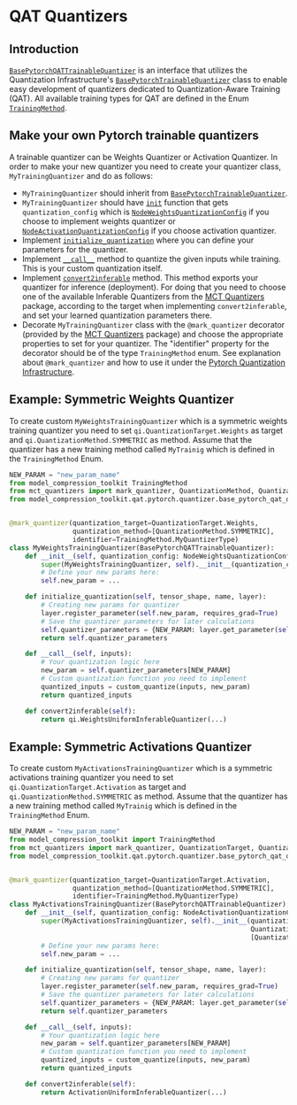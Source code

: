 # QAT Quantizers

## Introduction
[`BasePytorchQATTrainableQuantizer`](./quantizer/base_pytorch_qat_quantizer.py) is an interface that utilizes the Quantization Infrastructure's [`BasePytorchTrainableQuantizer`](../../trainable_infrastructure/pytorch/base_pytorch_quantizer.py) class to  enable easy development of quantizers dedicated to Quantization-Aware Training (QAT).
All available training types for QAT are defined in the Enum [`TrainingMethod`](./quantizer/README.md).

## Make your own Pytorch trainable quantizers
A trainable quantizer can be Weights Quantizer or Activation Quantizer.
In order to make your new quantizer you need to create your quantizer class, `MyTrainingQuantizer` and do as follows:
   - `MyTrainingQuantizer` should inherit from [`BasePytorchTrainableQuantizer`](../../trainable_infrastructure/pytorch/base_pytorch_quantizer.py).
   - `MyTrainingQuantizer` should have [`init`](../../trainable_infrastructure/common/base_trainable_quantizer.py) function that gets `quantization_config` which is [`NodeWeightsQuantizationConfig`](../../core/common/quantization/node_quantization_config.py#L228) if you choose to implement weights quantizer or [`NodeActivationQuantizationConfig`](../../core/common/quantization/node_quantization_config.py#L63) if you choose activation quantizer.
   - Implement [`initialize_quantization`](../../trainable_infrastructure/common/base_trainable_quantizer.py) where you can define your parameters for the quantizer.
   - Implement [`__call__`](../../trainable_infrastructure/common/base_trainable_quantizer.py) method to quantize the given inputs while training. This is your custom quantization itself. 
   - Implement [`convert2inferable`](../../trainable_infrastructure/common/base_trainable_quantizer.py) method. This method exports your quantizer for inference (deployment). For doing that you need to choose one of the available Inferable Quantizers from the [MCT Quantizers](https://github.com/sony/mct_quantizers) package, according to the target when implementing `convert2inferable`, and set your learned quantization parameters there. 
   - Decorate `MyTrainingQuantizer` class with the `@mark_quantizer` decorator (provided by the [MCT Quantizers](https://github.com/sony/mct_quantizers) package) and choose the appropriate properties to set for your quantizer. The "identifier" property for the decorator should be of the type `TrainingMethod`  enum. See explanation about `@mark_quantizer` and how to use it under the [Pytorch Quantization Infrastructure](../../trainable_infrastructure/pytorch/README.md).
   
## Example: Symmetric Weights Quantizer
To create custom `MyWeightsTrainingQuantizer` which is a symmetric weights training quantizer you need to set
`qi.QuantizationTarget.Weights` as target and `qi.QuantizationMethod.SYMMETRIC` as method.
Assume that the quantizer has a new training method called `MyTrainig` which is defined in the `TrainingMethod` Enum.

```python
NEW_PARAM = "new_param_name"
from model_compression_toolkit TrainingMethod
from mct_quantizers import mark_quantizer, QuantizationMethod, QuantizationTarget
from model_compression_toolkit.qat.pytorch.quantizer.base_pytorch_qat_quantizer import BasePytorchQATTrainableQuantizer


@mark_quantizer(quantization_target=QuantizationTarget.Weights,
                quantization_method=[QuantizationMethod.SYMMETRIC],
                identifier=TrainingMethod.MyQuantizerType)
class MyWeightsTrainingQuantizer(BasePytorchQATTrainableQuantizer):
    def __init__(self, quantization_config: NodeWeightsQuantizationConfig):
        super(MyWeightsTrainingQuantizer, self).__init__(quantization_config)
        # Define your new params here:
        self.new_param = ...

    def initialize_quantization(self, tensor_shape, name, layer):
        # Creating new params for quantizer
        layer.register_parameter(self.new_param, requires_grad=True)
        # Save the quantizer parameters for later calculations
        self.quantizer_parameters = {NEW_PARAM: layer.get_parameter(self.new_param)}
        return self.quantizer_parameters

    def __call__(self, inputs):
        # Your quantization logic here
        new_param = self.quantizer_parameters[NEW_PARAM]
        # Custom quantization function you need to implement
        quantized_inputs = custom_quantize(inputs, new_param)
        return quantized_inputs

    def convert2inferable(self):
        return qi.WeightsUniformInferableQuantizer(...)
```

## Example: Symmetric Activations Quantizer
To create custom `MyActivationsTrainingQuantizer` which is a symmetric activations training quantizer you need to set `qi.QuantizationTarget.Activation` as target and `qi.QuantizationMethod.SYMMETRIC` as method.
Assume that the quantizer has a new training method called `MyTrainig` which is defined in the `TrainingMethod` Enum.

```python
NEW_PARAM = "new_param_name"
from model_compression_toolkit import TrainingMethod
from mct_quantizers import mark_quantizer, QuantizationTarget, QuantizationMethod
from model_compression_toolkit.qat.pytorch.quantizer.base_pytorch_qat_quantizer import BasePytorchQATTrainableQuantizer


@mark_quantizer(quantization_target=QuantizationTarget.Activation,
                quantization_method=[QuantizationMethod.SYMMETRIC],
                identifier=TrainingMethod.MyQuantizerType)
class MyActivationsTrainingQuantizer(BasePytorchQATTrainableQuantizer):
    def __init__(self, quantization_config: NodeActivationQuantizationConfig):
        super(MyActivationsTrainingQuantizer, self).__init__(quantization_config,
                                                             QuantizationTarget.Activation,
                                                             [QuantizationMethod.SYMMETRIC])
        # Define your new params here:
        self.new_param = ...

    def initialize_quantization(self, tensor_shape, name, layer):
        # Creating new params for quantizer
        layer.register_parameter(self.new_param, requires_grad=True)
        # Save the quantizer parameters for later calculations
        self.quantizer_parameters = {NEW_PARAM: layer.get_parameter(self.new_param)}
        return self.quantizer_parameters

    def __call__(self, inputs):
        # Your quantization logic here
        new_param = self.quantizer_parameters[NEW_PARAM]
        # Custom quantization function you need to implement
        quantized_inputs = custom_quantize(inputs, new_param)
        return quantized_inputs

    def convert2inferable(self):
        return ActivationUniformInferableQuantizer(...)
```
